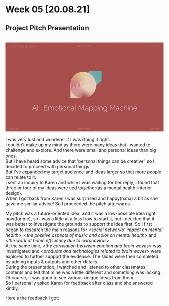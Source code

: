 # Week 05 [20.08.21] 
## Project Pitch Presentation
<br/>
<img src="https://github.com/hunoong/slave2-A/blob/master/Images/Hun_Project_Pitch%20_logo.png" width="800" />

I was very lost and wonderer if I was doing it right. <br/>
I couldn't make up my mind as there were many ideas that I wanted to challenge and explore. And there were small and personal ideas than big ones. <br/>
But I have heard some advice that 'personal things can be creative', so I decided to proceed with personal things. <br/>
But I've expanded my target audience and ideas larger so that more people can relate to it. <br/>
I sent an inquiry to Karen and while I was waiting for her reply, I found that three or four of my ideas were tied together(as a mental health-interior design).<br/>
When I got back from Karen I was surprised and happy(haha) a bit as she gave me similar advice! So I proceeded the pitch afterwards. <br/>

My pitch was a future-oriented idea, and it was a low-possible idea right now(for me), so I was a little at a loss how to start it, but I decided that it was better to investigate the grounds to support the idea first. So I first began to research the main reasons for <*social networks' impact on mental health*>, <*the positive aspects of music and color on mental health*> and <*the work at home efficiency due to coronavirus*>. <br/>
At the same time, <*the correlation between emotion and brain waves*> was investigated and <*products and technologies related to brain waves*> were explored to further support the evidence. The slides were then completed by adding inputs & outputs and other details. <br/>
During the presentation, I watched and listened to other classmates' contents and felt that mine was a little different and something was lacking. Of course, it was good to see various unique ideas from them. <br/>
So I personally asked Karen for feedback after class and she answered kindly. <br/>

Here's the feedback I got:

